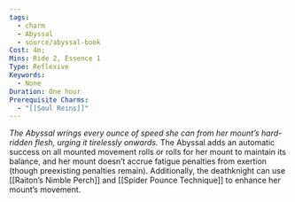 ```yaml
---
tags:
  - charm
  - Abyssal
  - source/abyssal-book
Cost: 4m; 
Mins: Ride 2, Essence 1
Type: Reflexive
Keywords:
  - None
Duration: One hour
Prerequisite Charms:
  - "[[Soul Reins]]"
---
```

*The Abyssal wrings every ounce of speed she can from her mount’s hard-ridden flesh, urging it tirelessly onwards.*
The Abyssal adds an automatic success on all mounted movement rolls or rolls for her mount to maintain its balance, and her mount doesn’t accrue fatigue penalties from exertion (though preexisting penalties remain). Additionally, the deathknight can use [[Raiton’s Nimble Perch]] and [[Spider Pounce Technique]] to enhance her mount’s movement.